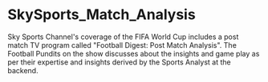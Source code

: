 # SkySports_Match_Analysis
Sky Sports Channel's coverage of the FIFA World Cup includes a post match TV program called "Football Digest: Post Match Analysis". The  Football Pundits on the show discusses about the insights and game  play as per their expertise and insights derived by the Sports Analyst at  the backend.
